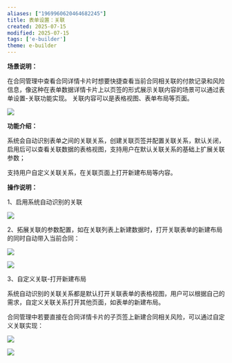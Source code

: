 ```yaml
---
aliases: ["1969960620464682245"]
title: 表单设置：关联
created: 2025-07-15
modified: 2025-07-15
tags: ['e-builder']
theme: e-builder
---
```


**场景说明：**

在合同管理中查看合同详情卡片时想要快捷查看当前合同相关联的付款记录和风险信息，像这种在表单数据详情卡片上以页签的形式展示关联内容的场景可以通过表单设置-关联功能实现。 关联内容可以是表格视图、表单布局等页面。

![](https://myhelpdoc.oss-cn-heyuan.aliyuncs.com/mdimages/2ac965a3ce02537c9aa6d3ec459c194f.jpg)

**功能介绍：**

系统会自动识别表单之间的关联关系，创建关联页签并配置关联关系，默认关闭，启用后可以查看关联数据的表格视图，支持用户在默认关联关系的基础上扩展关联参数；

支持用户自定义关联关系，在关联页面上打开新建布局等内容。

**操作说明：**

1、启用系统自动识别的关联

![](https://myhelpdoc.oss-cn-heyuan.aliyuncs.com/mdimages/8c79e5d47979eee7a55b9cdf5636e48e.jpg)

2、拓展关联的参数配置，如在关联列表上新建数据时，打开关联表单的新建布局的同时自动带入当前合同：

![](https://myhelpdoc.oss-cn-heyuan.aliyuncs.com/mdimages/3d4852726bb36ffe9b0bdd2c54a44f2c.jpg)

![](https://myhelpdoc.oss-cn-heyuan.aliyuncs.com/mdimages/d9a9480a2fa05585882cce180b6e99dc.jpg)

3、自定义关联-打开新建布局

系统自动识别的关联关系都是默认打开关联表单的表格视图，用户可以根据自己的需求，自定义关联关系打开其他页面，如表单的新建布局。

合同管理中若要直接在合同详情卡片的子页签上新建合同相关风险，可以通过自定义关联实现：

![](https://myhelpdoc.oss-cn-heyuan.aliyuncs.com/mdimages/b77e8ca6a5aa4853f31d34537ce4eafe.jpg)

![](https://myhelpdoc.oss-cn-heyuan.aliyuncs.com/mdimages/820a69087b3f1387df718b21893eec10.jpg)

